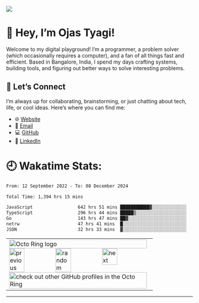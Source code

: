 [![](https://visitcount.itsvg.in/api?id=MEGA-BLASTER2004&icon=1&color=0)](https://visitcount.itsvg.in)

# 🚀 Hey, I’m Ojas Tyagi!

Welcome to my digital playground! I’m a programmer, a problem solver (which occasionally requires a computer), and a fan of all things fast and efficient. Based in Bangalore, India, I spend my days crafting systems, building tools, and figuring out better ways to solve interesting problems.

## 🌌 Let’s Connect  

I’m always up for collaborating, brainstorming, or just chatting about tech, life, or cool ideas. Here’s where you can find me:  

- 🌐 [Website](https://megablaster.dev)  
- 📧 [Email](mailto:ojas@megablaster.dev)  
- 💻 [GitHub](https://github.com/devmegablaster)  
- 🔗 [LinkedIn](https://www.linkedin.com/in/ojastyagi)  

# 🕘 Wakatime Stats:

<!--START_SECTION:waka-->

```txt
From: 12 September 2022 - To: 08 December 2024

Total Time: 1,394 hrs 15 mins

JavaScript                 642 hrs 51 mins ███████████▓░░░░░░░░░░░░░   46.11 %
TypeScript                 296 hrs 44 mins █████▒░░░░░░░░░░░░░░░░░░░   21.28 %
Go                         143 hrs 47 mins ██▓░░░░░░░░░░░░░░░░░░░░░░   10.31 %
netrw                      47 hrs 41 mins  █░░░░░░░░░░░░░░░░░░░░░░░░   03.42 %
JSON                       32 hrs 33 mins  ▓░░░░░░░░░░░░░░░░░░░░░░░░   02.34 %
```

<!--END_SECTION:waka-->

<table><tbody><tr><td><a href="https://octo-ring.com/"><img src="https://octo-ring.com/static/img/widget/top.png" width="99%" alt="Octo Ring logo" align="top"></a><br><a href="https://octo-ring.com/p/devmegablaster/prev"><img src="https://octo-ring.com/static/img/widget/prev.png" width="33%" alt="previous" align="top" title="previous profile"></a><a href="https://octo-ring.com/p/devmegablaster/random"><img src="https://octo-ring.com/static/img/widget/random.png" width="33%" alt="random" align="top" title="random profile"></a><a href="https://octo-ring.com/p/devmegablaster/next"><img src="https://octo-ring.com/static/img/widget/next.png" width="33%" alt="next" align="top" title="next profile"></a><br><a href="https://octo-ring.com/"><img src="https://octo-ring.com/static/img/widget/bottom.png" width="99%" alt="check out other GitHub profiles in the Octo Ring" align="top"></a></td></tr></tbody></table>

---
